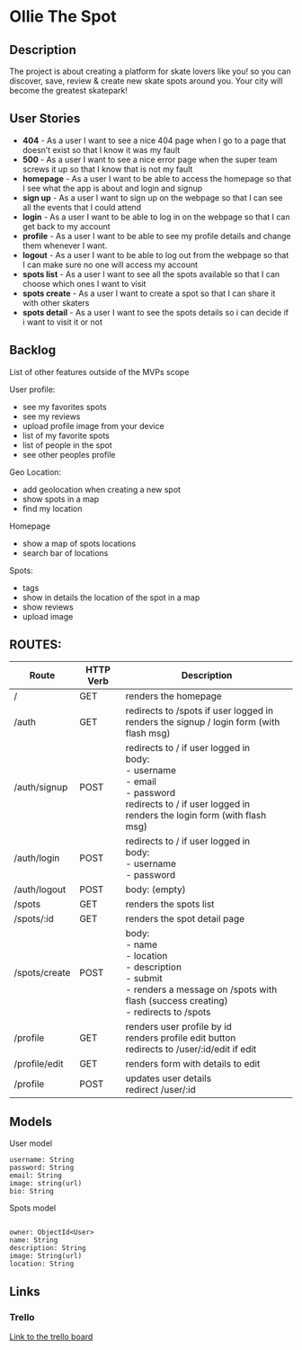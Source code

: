 # Ollie The Spot

## Description

The project is about creating a platform for skate lovers like you! so you can discover, save, review & create new skate spots around you. Your city will become the greatest skatepark!
 
## User Stories

- **404** - As a user I want to see a nice 404 page when I go to a page that doesn’t exist so that I know it was my fault 
- **500** - As a user I want to see a nice error page when the super team screws it up so that I know that is not my fault
- **homepage** - As a user I want to be able to access the homepage so that I see what the app is about and login and signup
- **sign up** - As a user I want to sign up on the webpage so that I can see all the events that I could attend
- **login** - As a user I want to be able to log in on the webpage so that I can get back to my account
- **profile** - As a user I want to be able to see my profile details and change them whenever I want.
- **logout** - As a user I want to be able to log out from the webpage so that I can make sure no one will access my account
- **spots list** - As a user I want to see all the spots available so that I can choose which ones I want to visit
- **spots create** - As a user I want to create a spot so that I can share it with other skaters
- **spots detail** - As a user I want to see the spots details so i can decide if i want to visit it or not

## Backlog

List of other features outside of the MVPs scope

User profile:

- see my favorites spots
- see my reviews
- upload profile image from your device
- list of my favorite spots 
- list of people in the spot
- see other peoples profile

Geo Location:

- add geolocation when creating a new spot 
- show spots in a map
- find my location

Homepage

- show a map of spots locations
- search bar of locations

Spots:

- tags
- show in details the location of the spot in a map
- show reviews
- upload image

## ROUTES:
|Route|HTTP Verb | Description|
|---|---|---|
|/|GET|renders the homepage|
|/auth|GET|redirects to /spots if user logged in <br> renders the signup / login form (with flash msg)|
|/auth/signup|POST|redirects to / if user logged in <br> body:  <br>- username  <br>- email <br>-  password <br> redirects to / if user logged in <br>renders the login form (with flash msg)|
|/auth/login|POST|redirects to / if user logged in <br>body: <br>- username <br>- password|
|/auth/logout|POST|body: (empty)|
|/spots|GET|renders the spots list|
|/spots/:id|GET|renders the spot detail page|
|/spots/create|POST| body: <br>- name <br>- location <br>- description <br>- submit <br>- renders a message on /spots with flash (success creating) <br>- redirects to /spots|
|/profile|GET|renders user profile by id <br> renders profile edit button <br> redirects to /user/:id/edit if edit|
|/profile/edit|GET|renders form with details to edit|
|/profile|POST|updates user details <br> redirect /user/:id|

## Models

User model
 
```
username: String
password: String
email: String
image: string(url)
bio: String

```

Spots model

```

owner: ObjectId<User>
name: String
description: String
image: String(url)
location: String

``` 

## Links

### Trello

[Link to the trello board](https://trello.com/b/LboMjM8l/project-module-2)


